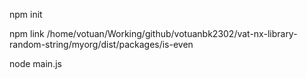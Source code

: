 npm init

npm link /home/votuan/Working/github/votuanbk2302/vat-nx-library-random-string/myorg/dist/packages/is-even

node main.js